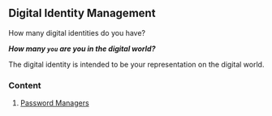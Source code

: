 ## Digital Identity Management

How many digital identities do you have?

***How many `you` are you in the digital world?***

The digital identity is intended to be your representation on the digital world.

### Content

1. [Password Managers](https://thiagodiogo.github.io/cyberinsights/identity/passwordmanagers)
